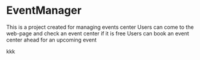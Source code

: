 # EventManager
This is a project created for managing events center
Users can come to the web-page and check an event center if it is free
Users can book an event center ahead for an upcoming event
 
 kkk